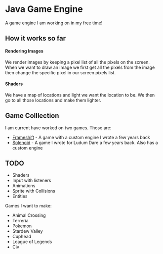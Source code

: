 # Java Game Engine
A game engine I am working on in my free time!

## How it works so far
#### Rendering Images
We render images by keeping a pixel list of all the pixels on the screen. When we want to draw an image we first get all the pixels from the image then change the specific pixel in our screen pixels list. 

#### Shaders
We have a map of locations and light we want the location to be. We then go to all those locations and make them lighter.

## Game Colllection
I am current have worked on two games. Those are:
- [Frameshift](https://github.com/Avery246813579/Frameshift) - A game with a custom engine I wrote a few years back
- [Solenoid](https://github.com/Avery246813579/Solenoid) - A game I wrote for Ludum Dare a few years back. Also has a custom engine

## TODO 
- Shaders
- Input with listeners
- Animations
- Sprite with Collisions
- Entities

Games I want to make: 
- Animal Crossing
- Terreria 
- Pokemon
- Stardew Valley
- Cuphead
- League of Legends 
- Civ
